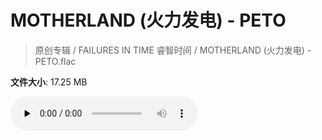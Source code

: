 # MOTHERLAND (火力发电) - PETO

> 原创专辑 / FAILURES IN TIME 睿智时间 / MOTHERLAND (火力发电) - PETO.flac

**文件大小**: 17.25 MB

<audio preload="none" controls><source src="https://file.hsyhx.top/archive/原创专辑/FAILURES_IN_TIME_睿智时间/MOTHERLAND (火力发电) - PETO.flac" type="audio/mpeg">您的浏览器不支持此音频格式</audio>